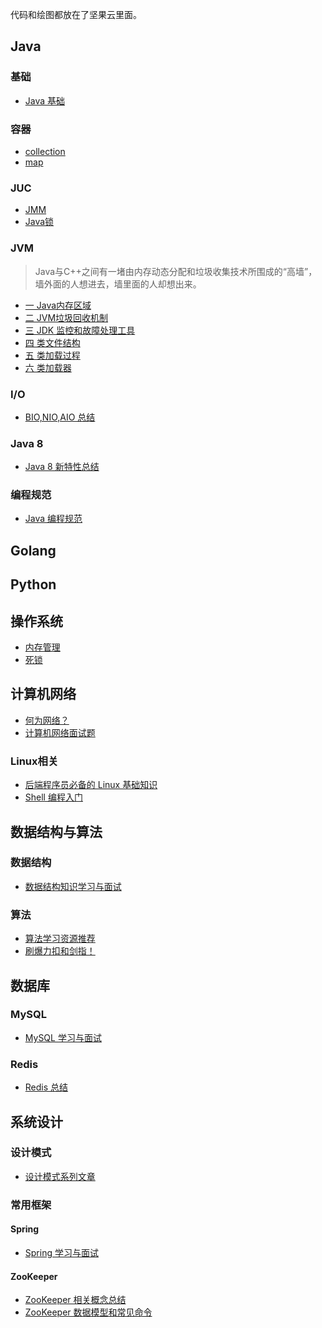代码和绘图都放在了坚果云里面。

## Java

### 基础

* [Java 基础](java/Java基础.md)

### 容器

* [collection](java/collection.md)
* [map](java/map.md)

### JUC

* [JMM](java/juc/JMM.md)
* [Java锁](java/juc/Java锁.md)

### JVM

>Java与C++之间有一堵由内存动态分配和垃圾收集技术所围成的“高墙”，墙外面的人想进去，墙里面的人却想出来。

* [一 Java内存区域](java/jvm/Java内存区域.md)
* [二 JVM垃圾回收机制](java/jvm/JVM垃圾回收机制.md)
* [三 JDK 监控和故障处理工具](java/jvm/JDK监控和故障处理工具总结.md)
* [四 类文件结构](java/jvm/类文件结构.md)
* [五 类加载过程](java/jvm/类加载过程.md)
* [六 类加载器](java/jvm/类加载器.md)

### I/O

* [BIO,NIO,AIO 总结 ](java/BIO-NIO-AIO.md)

### Java 8 

* [Java 8 新特性总结](java/What's%20New%20in%20JDK8/Java8Tutorial.md)

### 编程规范

- [Java 编程规范](java/Java编程规范.md)

## Golang



## Python





## 操作系统

- [内存管理](operating-system/内存管理.md)
- [死锁](operating-system/死锁.md)

## 计算机网络

* [何为网络？](network/何为网络.md)
* [计算机网络面试题]()

### Linux相关

* [后端程序员必备的 Linux 基础知识](operating-system/后端程序员必备的Linux基础知识.md)  
* [Shell 编程入门](operating-system/Shell.md) 

## 数据结构与算法

### 数据结构

- [数据结构知识学习与面试](dataStructures-algorithms/数据结构.md)

### 算法

- [算法学习资源推荐](dataStructures-algorithms/算法学习资源推荐.md)
- [刷爆力扣和剑指！](dataStructures-algorithms/刷爆力扣和剑指！.md)

## 数据库

### MySQL

* [MySQL 学习与面试](database/MySQL.md)

### Redis

* [Redis 总结](database/Redis/Redis.md)

## 系统设计

### 设计模式

- [设计模式系列文章](system-design/设计模式.md)

### 常用框架

#### Spring

- [Spring 学习与面试](system-design/framework/spring/Spring.md)

#### ZooKeeper

- [ZooKeeper 相关概念总结](system-design/framework/ZooKeeper.md)
- [ZooKeeper 数据模型和常见命令](system-design/framework/ZooKeeper数据模型和常见命令.md)
